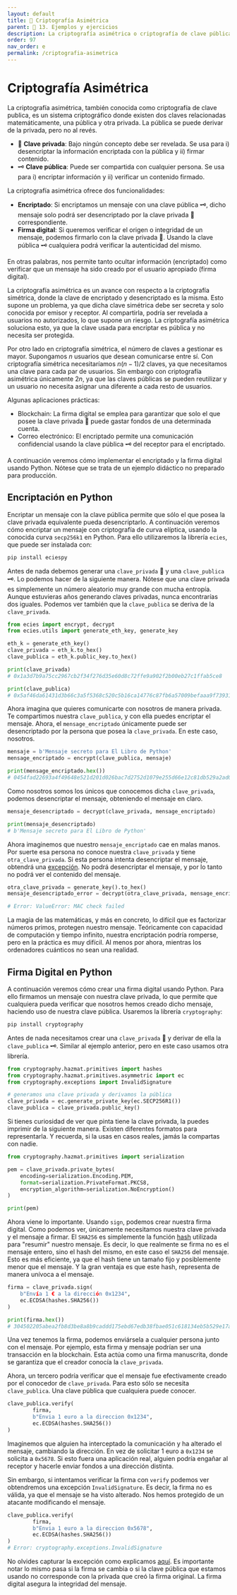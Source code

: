 ```yaml
---
layout: default
title: 📙 Criptografía Asimétrica
parent: 🔬 13. Ejemplos y ejercicios
description: La criptografía asimétrica o criptografía de clave pública es un sistema criptográfico donde existen dos claves relacionadas matemáticamente, una pública y una privada. Puede ser usada para encriptar información o firmar mensajes.
order: 97
nav_order: e
permalink: /criptografia-asimetrica
---
```


# Criptografía Asimétrica

La criptografía asimétrica, también conocida como criptografía de clave publica, es un sistema criptográfico donde existen dos claves relacionadas matemáticamente, una pública y otra privada.
La pública se puede derivar de la privada, pero no al revés.
* 🔑 **Clave privada**: Bajo ningún concepto debe ser revelada. Se usa para i) desencriptar la información encriptada con la pública y ii) firmar contenido.
* 🗝️ **Clave pública**: Puede ser compartida con cualquier persona. Se usa para i) encriptar información y ii) verificar un contenido firmado.

La criptografía asimétrica ofrece dos funcionalidades:
* **Encriptado**: Si encriptamos un mensaje con una clave pública 🗝️, dicho mensaje solo podrá ser desencriptado por la clave privada 🔑 correspondiente.
* **Firma digital**: Si queremos verificar el origen o integridad de un mensaje, podemos firmarlo con la clave privada 🔑. Usando la clave pública 🗝️ cualquiera podrá verificar la autenticidad del mismo.

En otras palabras, nos permite tanto ocultar información (encriptado) como verificar que un mensaje ha sido creado por el usuario apropiado (firma digital).

La criptografía asimétrica es un avance con respecto a la criptografía simétrica, donde la clave de encriptado y desencriptado es la misma.
Esto supone un problema, ya que dicha clave simétrica debe ser secreta y solo conocida por emisor y receptor.
Al compartirla, podría ser revelada a usuarios no autorizados, lo que supone un riesgo.
La criptografía asimétrica soluciona esto, ya que la clave usada para encriptar es pública y no necesita ser protegida.

Por otro lado en criptografía simétrica, el número de claves a gestionar es mayor. Supongamos $n$ usuarios que desean comunicarse entre sí.
Con criptografía simétrica necesitaríamos $n(n-1)/2$ claves, ya que necesitamos una clave para cada par de usuarios.
Sin embargo con criptografía asimétrica únicamente $2n$, ya que las claves públicas se pueden reutilizar y un usuario no necesita asignar una diferente a cada resto de usuarios.

Algunas aplicaciones prácticas:
* Blockchain: La firma digital se emplea para garantizar que solo el que posee la clave privada 🔑 puede gastar fondos de una determinada cuenta.
* Correo electrónico: El encriptado permite una comunicación confidencial usando la clave pública 🗝️ del receptor para el encriptado.

A continuación veremos cómo implementar el encriptado y la firma digital usando Python.
Nótese que se trata de un ejemplo didáctico no preparado para producción.

## Encriptación en Python

Encriptar un mensaje con la clave pública permite que sólo el que posea la clave privada equivalente pueda desencriptarlo.
A continuación veremos cómo encriptar un mensaje con criptografía de curva elíptica, usando la conocida curva `secp256k1` en Python.
Para ello utilizaremos la librería `ecies`, que puede ser instalada con:

```python
pip install eciespy
```

Antes de nada debemos generar una `clave_privada` 🔑 y una `clave_publica` 🗝️. Lo podemos hacer de la siguiente manera.
Nótese que una clave privada es simplemente un número aleatorio muy grande con mucha entropía.
Aunque estuvieras años generando claves privadas, nunca encontrarías dos iguales.
Podemos ver también que la `clave_publica` se deriva de la `clave_privada`.

```python
from ecies import encrypt, decrypt
from ecies.utils import generate_eth_key, generate_key

eth_k = generate_eth_key()
clave_privada = eth_k.to_hex()
clave_publica = eth_k.public_key.to_hex()

print(clave_privada)
# 0x1a3d7b9a75cc2967cb2f34f276d35e60d8c72ffe9a902f2b00eb27c1ffab5ce8

print(clave_publica)
# 0x5af46da61431d3b66c3a5f5368c520c5b16ca14776c87fb6a57009befaaa9f73931dd1368a703830af31d4fdafbc23d1809717d991f18d1d2e8b5a525d3eb4a4
```

Ahora imagina que quieres comunicarte con nosotros de manera privada.
Te compartimos nuestra `clave_publica`, y con ella puedes encriptar el mensaje.
Ahora, el `mensage_encriptado` únicamente puede ser desencriptado por la persona que posea la `clave_privada`.
En este caso, nosotros.

```python
mensaje = b'Mensaje secreto para El Libro de Python'
mensage_encriptado = encrypt(clave_publica, mensaje)

print(mensage_encriptado.hex())
# 0454fad22693a4f49648e521d201d026bac7d2752d1079e255d66e12c81db529a2ad01293ca22b1249fdcd9dd0714341b7a2e5ec1961b8ee1d832f41fca8b941855badb6414dec47151f9632630c9ea7b28a195cad70d0fc2527e1870cec178f7f6fd219c01c8d03fd8f2120be3e12293e6d3563237f71bd158d2ed710a0082a50678876bfda3c75
```

Como nosotros somos los únicos que conocemos dicha `clave_privada`, podemos desencriptar el mensaje, obteniendo el mensaje en claro.

```python
mensaje_desencriptado = decrypt(clave_privada, mensage_encriptado)

print(mensaje_desencriptado)
# b'Mensaje secreto para El Libro de Python'
```

Ahora imaginemos que nuestro `mensaje_encriptado` cae en malas manos.
Por suerte esa persona no conoce nuestra `clave_privada` y tiene `otra_clave_privada`.
Si esta persona intenta desencriptar el mensaje, obtendrá una [excepción](https://ellibrodepython.com/excepciones-try-except-finally).
No podrá desencriptar el mensaje, y por lo tanto no podrá ver el contenido del mensaje.

```python
otra_clave_privada = generate_key().to_hex()
mensaje_desencriptado_error = decrypt(otra_clave_privada, mensage_encriptado)

# Error: ValueError: MAC check failed
```

La magia de las matemáticas, y más en concreto, lo difícil que es factorizar números primos, protegen nuestro mensaje.
Teóricamente con capacidad de computación y tiempo infinito, nuestra encriptación podría romperse, pero en la práctica es muy difícil.
Al menos por ahora, mientras los ordenadores cuánticos no sean una realidad.

## Firma Digital en Python

A continuación veremos cómo crear una firma digital usando Python.
Para ello firmamos un mensaje con nuestra clave privada, lo que permite que cualquiera pueda verificar que nosotros hemos creado dicho mensaje, haciendo uso de nuestra clave pública.
Usaremos la librería `cryptography`:

```python
pip install cryptography
```

Antes de nada necesitamos crear una `clave_privada` 🔑 y derivar de ella la `clave_publica` 🗝️.
Similar al ejemplo anterior, pero en este caso usamos otra librería.

```python
from cryptography.hazmat.primitives import hashes
from cryptography.hazmat.primitives.asymmetric import ec
from cryptography.exceptions import InvalidSignature

# generamos una clave privada y derivamos la pública
clave_privada = ec.generate_private_key(ec.SECP256R1())
clave_publica = clave_privada.public_key()
```

Si tienes curiosidad de ver que pinta tiene la clave privada, la puedes imprimir de la siguiente manera.
Existen diferentes formatos para representarla.
Y recuerda, si la usas en casos reales, jamás la compartas con nadie.

```python
from cryptography.hazmat.primitives import serialization

pem = clave_privada.private_bytes(
    encoding=serialization.Encoding.PEM,
    format=serialization.PrivateFormat.PKCS8,
    encryption_algorithm=serialization.NoEncryption()
)

print(pem)
```

Ahora viene lo importante. Usando `sign`, podemos crear nuestra firma digital.
Como podemos ver, únicamente necesitamos nuestra clave privada y el mensaje a firmar.
El `SHA256` es simplemente la función [hash](https://ellibrodepython.com/hash-python) utilizada para "resumir" nuestro mensaje.
Es decir, lo que realmente se firma no es el mensaje entero, sino el hash del mismo, en este caso el `SHA256` del mensaje.
Esto es más eficiente, ya que el hash tiene un tamaño fijo y posiblemente menor que el mensaje.
Y la gran ventaja es que este hash, representa de manera unívoca a el mensaje.

```python
firma = clave_privada.sign(
    b"Envía 1 € a la dirección 0x1234",
    ec.ECDSA(hashes.SHA256())
)

print(firma.hex())
# 304502205abea2fb8d3be8a8b9caddd175ebd67edb38fbae051c618134eb5b529e17af1e022100a75540b213806e3d831f785246c7caf0ad171ff220fda356aa248e54583b1d93
```

Una vez tenemos la firma, podemos enviársela a cualquier persona junto con el mensaje.
Por ejemplo, esta firma y mensaje podrían ser una transacción en la blockchain.
Esta actúa como una firma manuscrita, donde se garantiza que el creador conocía la `clave_privada`.

Ahora, un tercero podría verificar que el mensaje fue efectivamente creado por el conocedor de `clave_privada`.
Para esto sólo se necesita `clave_publica`. Una clave pública que cualquiera puede conocer.

```python
clave_publica.verify(
        firma,
        b"Envia 1 euro a la direccion 0x1234",
        ec.ECDSA(hashes.SHA256())
)
```

Imaginemos que alguien ha interceptado la comunicación y ha alterado el mensaje, cambiando la dirección.
En vez de solicitar 1 euro a `0x1234` se solicita a `0x5678`.
Si esto fuera una aplicación real, alguien podría engañar al receptor y hacerle enviar fondos a una dirección distinta.

Sin embargo, si intentamos verificar la firma con `verify` podemos ver obtendremos una excepción `InvalidSignature`.
Es decir, la firma no es válida, ya que el mensaje se ha visto alterado.
Nos hemos protegido de un atacante modificando el mensaje.

```python
clave_publica.verify(
        firma,
        b"Envia 1 euro a la direccion 0x5678",
        ec.ECDSA(hashes.SHA256())
)
# Error: cryptography.exceptions.InvalidSignature
```

No olvides capturar la excepción como explicamos [aquí](https://ellibrodepython.com/excepciones-try-except-finally).
Es importante notar lo mismo pasa si la firma se cambia o si la clave pública que estamos usando no corresponde con la privada que creó la firma original.
La firma digital asegura la integridad del mensaje.


